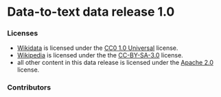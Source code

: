 # Data-to-text data release 1.0



### Licenses

* [Wikidata](https://www.wikidata.org/wiki/Wikidata:Main_Page) is licensed under the [CC0 1.0 Universal]() license.
* [Wikipedia](https://www.wikipedia.org/) is licensed under the the [CC-BY-SA-3.0](CC-BY-SA-3.0.md) license.
* all other content in this data release is licensed under the [Apache 2.0](Apache_2.0.md) license.
### Contributors
